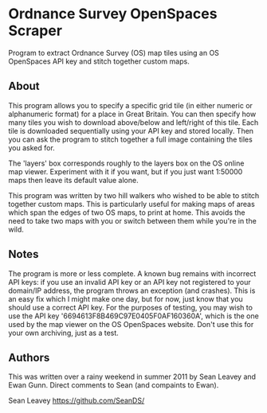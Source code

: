Ordnance Survey OpenSpaces Scraper
==================

Program to extract Ordnance Survey (OS) map tiles using an OS OpenSpaces API key and stitch together custom maps.

About
-----

This program allows you to specify a specific grid tile (in either numeric or alphanumeric format) for a place in Great Britain. You can then specify how many tiles you wish to download above/below and left/right of this tile. Each tile is downloaded sequentially using your API key and stored locally. Then you can ask the program to stitch together a full image containing the tiles you asked for.

The 'layers' box corresponds roughly to the layers box on the OS online map viewer. Experiment with it if you want, but if you just want 1:50000 maps then leave its default value alone.

This program was written by two hill walkers who wished to be able to stitch together custom maps. This is particularly useful for making maps of areas which span the edges of two OS maps, to print at home. This avoids the need to take two maps with you or switch between them while you're in the wild.

Notes
-----

The program is more or less complete. A known bug remains with incorrect API keys: if you use an invalid API key or an API key not registered to your domain/IP address, the program throws an exception (and crashes). This is an easy fix which I might make one day, but for now, just know that you should use a correct API key. For the purposes of testing, you may wish to use the API key '6694613F8B469C97E0405F0AF160360A', which is the one used by the map viewer on the OS OpenSpaces website. Don't use this for your own archiving, just as a test.

Authors
-------

This was written over a rainy weekend in summer 2011 by Sean Leavey and Ewan Gunn. Direct comments to Sean (and compaints to Ewan).

Sean Leavey
https://github.com/SeanDS/